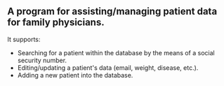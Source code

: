 ## A program for assisting/managing patient data for family physicians.
It supports:
- Searching for a patient within the database by the means of a social security number.
- Editing/updating a patient's data (email, weight, disease, etc.).
- Adding a new patient into the database.
